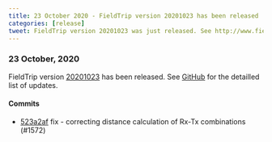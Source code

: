 ```yaml
---
title: 23 October 2020 - FieldTrip version 20201023 has been released
categories: [release]
tweet: FieldTrip version 20201023 was just released. See http://www.fieldtriptoolbox.org/#23-october-2020
---
```


### 23 October, 2020

FieldTrip version [20201023](http://github.com/fieldtrip/fieldtrip/releases/tag/20201023) has been released.
See [GitHub](https://github.com/fieldtrip/fieldtrip/compare/20201021...20201023) for the detailled list of updates.

#### Commits

- [523a2af](http://github.com/fieldtrip/fieldtrip/commit/523a2af) fix - correcting distance calculation of Rx-Tx combinations (#1572)
